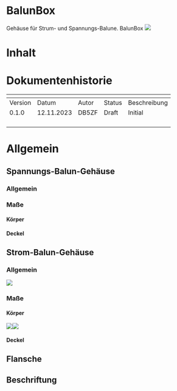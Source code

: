 # BalunBox

Gehäuse für Strum- und Spannungs-Balune.
BalunBox
![](https://lh7-us.googleusercontent.com/hqeEDOH7jTcPUhV56Teu42_2WwkRd6VL82yMAnlRnT48K-0PugWPsaOTAoqGLjNG4LoovvY8TH081K3tlBiE1AtqHDSE2H_dceMF-udFiyHNrj0_zZOuqi2sZPRI_Gxv4Iss6hE6aTB1kWp8LkLc2xt2HyVcqbpT)

# Inhalt

# Dokumentenhistorie

| <!----> | <!----> | <!----> | <!----> | <!----> |
| --- | --- | --- | --- | --- |
| Version | Datum | Autor | Status | Beschreibung |
| 0.1.0 | 12.11.2023 | DB5ZF | Draft | Initial |
| | | | | |
| | | | | |
| | | | | |
| | | | | |

# 

# Allgemein

## Spannungs-Balun-Gehäuse

### Allgemein

### Maße 

#### Körper

#### Deckel

## Strom-Balun-Gehäuse

### Allgemein
![](https://lh7-us.googleusercontent.com/3fXE_JKET0_8wFqe0aJ_pGCZV-MuARBN3i0pZ4VuhCEu669E9nlzprIiFTbt9sSOJ8Y1xOixXQ3TVt9wD4sx4GcUpz90wjyzLgF0Hq3CGDLcWMlDyOvowLLMJOW0BLwWoOjZ2Gx6BJlB7_1gIbatSLv4iKEklUl5)
### Maße 

#### Körper
![](https://lh7-us.googleusercontent.com/_Az2x-AzSnrphV9vcJFtVyH4EQmO-djqOwsKm9sjKqPr9sisCqDVSVYFDYA2PzYS-9-ExrA4xhzpniDFAqICx_X9QKsbL9LnO0slu5tK_jSI6DzzbMgSgYR6xYyzlY1TBnashE_CN0MGbMVAV8vtQPWRSesByvt8)![](https://lh7-us.googleusercontent.com/mQ0YXG6rdMTM0jOFXFKiJTyCUxemlN6RDT4480evpcqwYFjAzzQE-5v1KLgGjFrssRX7sbNeZobUY3FN-LgAmcifJpRZy2eQbm6z-6UDNNzvPEMT4i4ud4sOGzJvrWdm9Ugbryh_1EeTVReku5LC1_VHNWcwVszR)
#### Deckel

## Flansche

## Beschriftung
